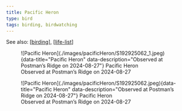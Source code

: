 ```yaml
---
title: Pacific Heron
type: bird
tags: birding, birdwatching
---
```


See also: [[birding]], [[life-list]]


<figure markdown id="1">
  ![Pacific Heron](./images/pacificHeron/S192925062_1.jpeg){data-title="Pacific Heron" data-description="Observed at Postman’s Ridge on 2024-08-27"}
  <caption>Pacific Heron<br />Observed at Postman’s Ridge on 2024-08-27</caption>
</figure>

<figure markdown id="2">
  ![Pacific Heron](./images/pacificHeron/S192925062.jpeg){data-title="Pacific Heron" data-description="Observed at Postman’s Ridge on 2024-08-27"}
  <caption>Pacific Heron<br />Observed at Postman’s Ridge on 2024-08-27</caption>
</figure>

[//begin]: # "Autogenerated link references for markdown compatibility"
[birding]: birding "Birding"
[life-list]: life-list "Life list"
[//end]: # "Autogenerated link references"